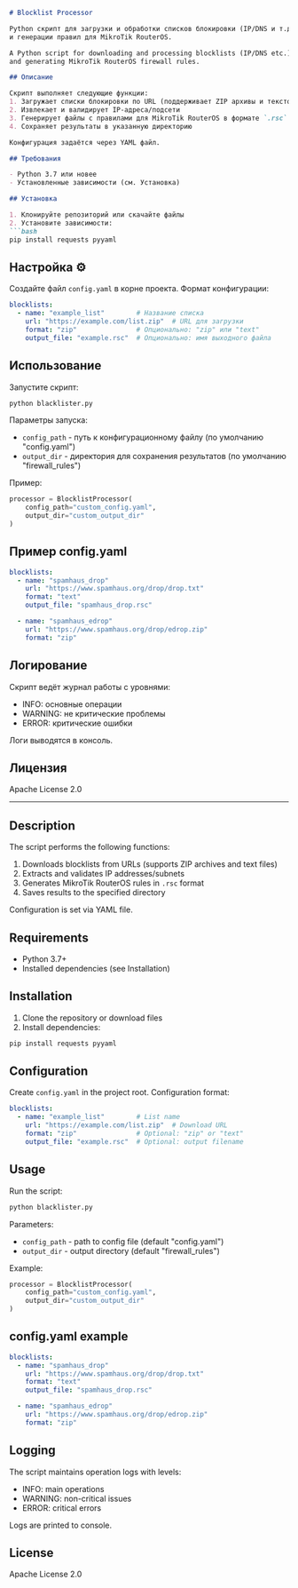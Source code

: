 ```markdown
# Blocklist Processor

Python скрипт для загрузки и обработки списков блокировки (IP/DNS и т.д.) 
и генерации правил для MikroTik RouterOS.

A Python script for downloading and processing blocklists (IP/DNS etc.) 
and generating MikroTik RouterOS firewall rules.

## Описание

Скрипт выполняет следующие функции:
1. Загружает списки блокировки по URL (поддерживает ZIP архивы и текстовые файлы)
2. Извлекает и валидирует IP-адреса/подсети
3. Генерирует файлы с правилами для MikroTik RouterOS в формате `.rsc`
4. Сохраняет результаты в указанную директорию

Конфигурация задаётся через YAML файл.

## Требования

- Python 3.7 или новее
- Установленные зависимости (см. Установка)

## Установка

1. Клонируйте репозиторий или скачайте файлы
2. Установите зависимости:
```bash
pip install requests pyyaml
```

## Настройка ⚙️

Создайте файл `config.yaml` в корне проекта. Формат конфигурации:
```yaml
blocklists:
  - name: "example_list"        # Название списка
    url: "https://example.com/list.zip"  # URL для загрузки
    format: "zip"               # Опционально: "zip" или "text"
    output_file: "example.rsc"  # Опционально: имя выходного файла
```

## Использование

Запустите скрипт:
```bash
python blacklister.py
```

Параметры запуска:
- `config_path` - путь к конфигурационному файлу (по умолчанию "config.yaml")
- `output_dir` - директория для сохранения результатов (по умолчанию "firewall_rules")

Пример:
```python
processor = BlocklistProcessor(
    config_path="custom_config.yaml",
    output_dir="custom_output_dir"
)
```

## Пример config.yaml
```yaml
blocklists:
  - name: "spamhaus_drop"
    url: "https://www.spamhaus.org/drop/drop.txt"
    format: "text"
    output_file: "spamhaus_drop.rsc"

  - name: "spamhaus_edrop"
    url: "https://www.spamhaus.org/drop/edrop.zip"
    format: "zip"
```

## Логирование

Скрипт ведёт журнал работы с уровнями:
- INFO: основные операции
- WARNING: не критические проблемы
- ERROR: критические ошибки

Логи выводятся в консоль.

## Лицензия

Apache License 2.0

---

## Description

The script performs the following functions:
1. Downloads blocklists from URLs (supports ZIP archives and text files)
2. Extracts and validates IP addresses/subnets
3. Generates MikroTik RouterOS rules in `.rsc` format
4. Saves results to the specified directory

Configuration is set via YAML file.

## Requirements

- Python 3.7+
- Installed dependencies (see Installation)

## Installation

1. Clone the repository or download files
2. Install dependencies:
```bash
pip install requests pyyaml
```

## Configuration

Create `config.yaml` in the project root. Configuration format:
```yaml
blocklists:
  - name: "example_list"        # List name
    url: "https://example.com/list.zip"  # Download URL
    format: "zip"               # Optional: "zip" or "text"
    output_file: "example.rsc"  # Optional: output filename
```

## Usage

Run the script:
```bash
python blacklister.py
```

Parameters:
- `config_path` - path to config file (default "config.yaml")
- `output_dir` - output directory (default "firewall_rules")

Example:
```python
processor = BlocklistProcessor(
    config_path="custom_config.yaml",
    output_dir="custom_output_dir"
)
```

## config.yaml example
```yaml
blocklists:
  - name: "spamhaus_drop"
    url: "https://www.spamhaus.org/drop/drop.txt"
    format: "text"
    output_file: "spamhaus_drop.rsc"

  - name: "spamhaus_edrop"
    url: "https://www.spamhaus.org/drop/edrop.zip"
    format: "zip"
```

## Logging

The script maintains operation logs with levels:
- INFO: main operations
- WARNING: non-critical issues
- ERROR: critical errors

Logs are printed to console.

## License

Apache License 2.0
```